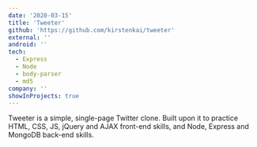 ```yaml
---
date: '2020-03-15'
title: 'Tweeter'
github: 'https://github.com/kirstenkai/tweeter'
external: ''
android: ''
tech:
  - Express
  - Node
  - body-parser
  - md5
company: ''
showInProjects: true
---
```


Tweeter is a simple, single-page Twitter clone. Built upon it to practice HTML, CSS, JS, jQuery and AJAX front-end skills, and Node, Express and MongoDB back-end skills.

